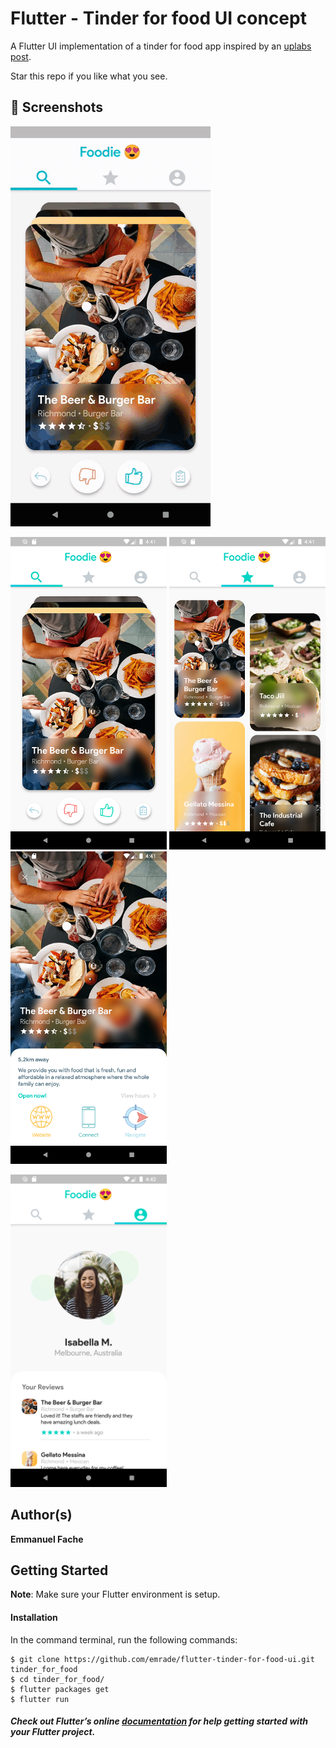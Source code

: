 # Flutter - Tinder for food UI concept 

A Flutter UI implementation of a tinder for food app inspired by an <a href="https://www.uplabs.com/posts/tinder-for-food">uplabs post</a>.


Star this repo if you like what you see.

## 📸 Screenshots

<img src="screenshots/foodie.gif"/>

<img src="screenshots/1.png" width="250"/> <img src="screenshots/2.png" width="250"/> <img src="screenshots/3.png" width="250"/> 

<img src="screenshots/4.png" width="250"/>


## Author(s)
**Emmanuel Fache**

## Getting Started

**Note**: Make sure your Flutter environment is setup.
#### Installation

In the command terminal, run the following commands:

    $ git clone https://github.com/emrade/flutter-tinder-for-food-ui.git tinder_for_food
    $ cd tinder_for_food/
    $ flutter packages get
    $ flutter run

##### Check out Flutter’s online [documentation](http://flutter.io/) for help getting started with your Flutter project.
